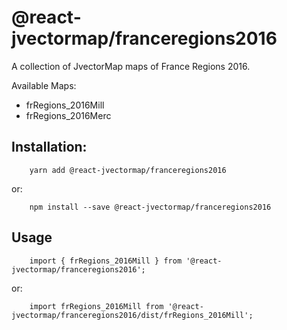 # @react-jvectormap/franceregions2016

A collection of JvectorMap maps of France Regions 2016.

Available Maps:

- frRegions_2016Mill
- frRegions_2016Merc

## Installation:

```
    yarn add @react-jvectormap/franceregions2016
```

or:

```
    npm install --save @react-jvectormap/franceregions2016
```

## Usage

```
    import { frRegions_2016Mill } from '@react-jvectormap/franceregions2016';
```

or:

```
    import frRegions_2016Mill from '@react-jvectormap/franceregions2016/dist/frRegions_2016Mill';
```
